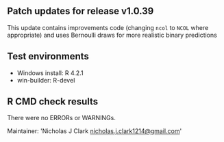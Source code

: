 ## Patch updates for release v1.0.39
This update contains improvements code (changing `ncol` to `NCOL` where appropriate) and uses Bernoulli draws for more realistic binary predictions

## Test environments
* Windows install: R 4.2.1
* win-builder: R-devel

## R CMD check results
There were no ERRORs or WARNINGs. 

Maintainer: 'Nicholas J Clark <nicholas.j.clark1214@gmail.com>'

